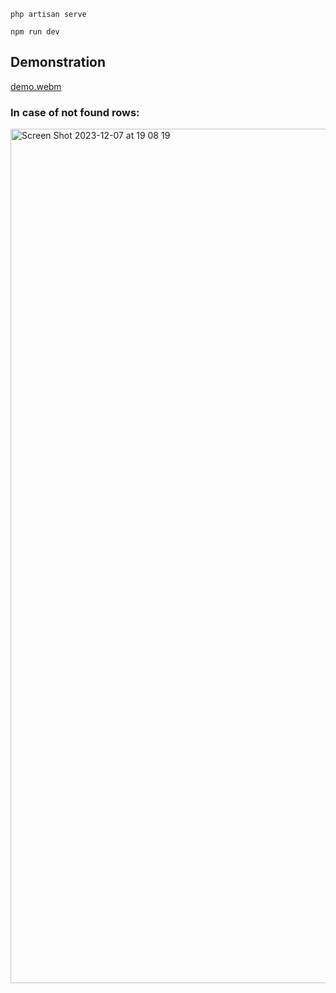 `php artisan serve`

`npm run dev`

## Demonstration

[demo.webm](https://github.com/74Genesis/test-task/assets/8638559/a157769d-b615-47b9-8592-3941b2d98665)


### In case of not found rows:

<img width="1367" alt="Screen Shot 2023-12-07 at 19 08 19" src="https://github.com/74Genesis/test-task/assets/8638559/31111f01-f893-4a5a-99e5-0b9183023411">
